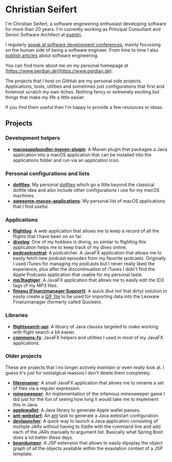 # Christian Seifert

I'm Christian Seifert, a software engineering enthusiast developing software for more than 20 years. I'm currently working as Principal Consultant and Senior Software Architect at [esentri](https://www.esentri.com/).

I regularly [speak at software development conferences](https://www.perdian.de/conference-talks/), mainly focussing on the human side of being a software engineer. From time to time I also [publish articles](https://www.perdian.de/publications/) about software engineering.

You can find more about me on my personal homepage at [https://www.perdian.de](https://www.perdian.de).

The projects that I host on GitHub are my personal side projects.
Applications, tools, utilities and sometimes just configurations that first and foremost scratch my own itches.
Nothing fancy or extremely exciting but things that make my life a little easier.

If you find them useful then I'm happy to provide a few resources or ideas.

## Projects

### Development helpers

* **[macosappbundler-maven-plugin](https://github.com/perdian/macosappbundler-maven-plugin)**: A Maven plugin that packages a Java application into a macOS application that can be installed into the applications folder and run via an application icon.

### Personal configurations and lists

* **[dotfiles](https://github.com/perdian/dotfiles)**: My personal [dotfiles](https://wiki.archlinux.org/index.php/Dotfiles) which go a little beyond the classical dotfile idea and also include other configurations I use for my macOS machines.
* **[awesome-macos-applications](https://github.com/perdian/awesome-macos-applications)**: My personal list of macOS applications that I find useful.

### Applications

* **[flightlog](https://github.com/perdian/flightlog)**: A web application that allows me to keep a record of all the flights that I have been on so far.
* **[divelog](https://github.com/perdian/flightlog)**: One of my hobbies is diving, so similar to flightlog this application helps me to keep track of my dives online.
* **[podcastcentral](https://github.com/perdian/podcastcentral)**: A podcatcher. A JavaFX application that allows me to easily fetch new podcast episodes from my favorite podcasts. Originally I used iTunes for managing my podcasts but I never really liked the experience, plus after the discontinuation of iTunes I didn't find the Apple Podcasts application that usable for my personal taste.
* **[mp3tagtiger](https://github.com/perdian/mp3tagtiger)**: A JavaFX application that allows me to easily edit the ID3 tags of my MP3 files.
* **[fimasu (Finanzmanager Support)](https://github.com/perdian/fimasu)**: A quick (but not that dirty) solution to easily create a [QIF file](https://de.wikipedia.org/wiki/Quicken_Interchange_Format) to be used for importing data into the Lexware Finanzmanager (formerly called Quicken).

### Libraries

* **[flightsearch-api](https://github.com/perdian/flightsearch-api)**: A library of Java classes targeted to make working with flight search a bit easier.
* **[commons-fx](https://github.com/perdian/commons-fx)**: JavaFX helpers and utilities I used in most of my JavaFX applications.

### Older projects

These are projects that I no longer actively maintain or even really look at.
I guess it's just for nostalgical reasons I don't delete them completely.

* **[filerenamer](https://github.com/perdian/filerenamer)**: A small JavaFX application that allows me to rename a set of files via a regular expression.
* **[minesweeper](https://github.com/perdian/minesweeper)**: An implementation of the infamous minesweeper game I did just for the fun of seeing how long it would take me to implement this in Java.
* **[applewallet](https://github.com/perdian/applewallet)**: A Java library to generate Apple wallet passes.
* **[ant-webstart](https://github.com/perdian/ant-webstart])**: An [ant](https://ant.apache.org) task to generate a Java webstart configuration.
* **[devlauncher](https://github.com/perdian/devlauncher)**: A quick way to launch a Java application consisting of multiple JARs without having to fiddle with the command line and add each of the JARs manually to argument list. Basically what Spring Boot does a lot better these days.
* **[beandumper](https://github.com/perdian/beandumper)**: A JSP extension that allows to easily dipsplay the object graph of all the objects available within the evaulation context of a JSP template.
